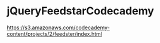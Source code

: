 # jQueryFeedstarCodecademy

https://s3.amazonaws.com/codecademy-content/projects/2/feedster/index.html

